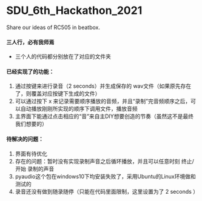 # SDU_6th_Hackathon_2021
Share our ideas of RC505 in beatbox.
#### 三人行，必有我师焉
- 三个人的代码都分别放在了对应的文件夹


#### 已经实现了的功能：
1. 通过按键来进行录音（2 seconds）并生成保存的 wav文件（如果原先存在了，则覆盖对应按键下生成的文件）
2. 可以通过按下 x 来记录需要顺序播放的音频，并且“录制”完音频顺序之后，可以自动播放刚刚所实现的顺序下调用文件，播放音频
3. 主界面下能通过点击相应的“音”来自主DIY想要创造的节奏（虽然这不是最终我们想要的）

#### 待解决的问题：
1. 界面有待优化
2. 存在的问题：暂时没有实现录制声音之后循环播放，并且可以任意时刻 终止/开始 录制的声音
3. pyaudio这个包在windows10下均安装失败了，采用Ubuntu的Linux环境做和测试的
4. 录音还没有做到随录随停（只能在代码里面限制，这里设置为了 2 seconds ）
